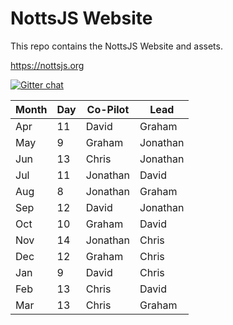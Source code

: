 # NottsJS Website

This repo contains the NottsJS Website and assets.

https://nottsjs.org

[![Gitter chat](https://badges.gitter.im/gitterHQ/gitter.png)](https://gitter.im/nottsjs/discuss)

Month | Day | Co-Pilot | Lead
------|-----|----------|----------
Apr   | 11  | David    | Graham
May   | 9   | Graham   | Jonathan
Jun   | 13  | Chris    | Jonathan
Jul   | 11  | Jonathan | David
Aug   | 8   | Jonathan | Graham
Sep   | 12  | David    | Jonathan
Oct   | 10  | Graham   | David
Nov   | 14  | Jonathan | Chris
Dec   | 12  | Graham   | Chris
Jan   | 9   | David    | Chris
Feb   | 13  | Chris    | David
Mar   | 13  | Chris    | Graham
